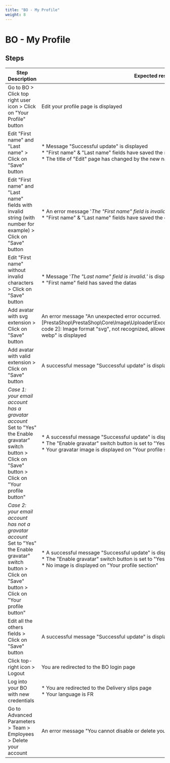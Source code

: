 ```yaml
---
title: "BO - My Profile"
weight: 8
---
```


# BO - My Profile
## Steps
| Step Description | Expected result |
| ----- | ----- |
| Go to BO > Click top right user icon > Click on "Your Profile" button | Edit your profile page is displayed |
| Edit "First name" and "Last name" > Click on "Save" button | * Message "Successful update" is displayed<br> * "First name" & "Last name" fields have saved the new name<br> * The title of "Edit" page has changed by the new name: "Edit: World Hello" |
| Edit "First name" and "Last name" fields with invalid string (with number for example) > Click on "Save" button | * An error message '_The "First name" field is invalid.'_ is displayed<br> * "First name" & "Last name" fields have saved the datas with numbers |
| Edit "First name" without invalid characters > Click on "Save" button | * Message '_The "Last name" field is invalid.'_ is displayed<br> * "First name" field has saved the datas |
| Add avatar with svg extension > Click on "Save" button | An error message "An unexpected error occurred. [PrestaShop\PrestaShop\Core\Image\Uploader\Exception\UploadedImageConstraintException code 2]: Image format "svg", not recognized, allowed formats are: gif, jpg, jpeg, jpe, png, webp" is displayed |
| Add avatar with valid extension > Click on "Save" button | A successful message "Successful update" is displayed |
| *Case 1: your email account has a gravatar account*<br> Set to "Yes" the Enable gravatar" switch button > Click on "Save" button > Click on "Your profile button" | * A successful message "Successful update" is displayed<br> * The "Enable gravatar" switch button is set to "Yes" and is green<br> * Your gravatar image is displayed on "Your profile section" |
| *Case 2: your email account has not a gravatar account*<br> Set to "Yes" the Enable gravatar" switch button > Click on "Save" button > Click on "Your profile button" | * A successful message "Successful update" is displayed<br> * The "Enable gravatar" switch button is set to "Yes" and is green<br> * No image is displayed on "Your profile section" |
| Edit all the others fields > Click on "Save" button | A successful message "Successful update" is displayed |
| Click top-right icon > Logout | You are redirected to the BO login page |
| Log into your BO with new credentials | * You are redirected to the Delivery slips page<br> * Your language is FR |
| Go to Advanced Parameters > Team > Employees > Delete your account | An error message "You cannot disable or delete your own account."  is displayed |
